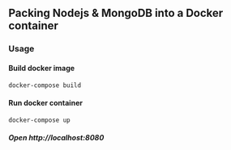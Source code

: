 ## Packing Nodejs & MongoDB into a Docker container


### Usage

#### Build docker image

    docker-compose build

#### Run docker container

    docker-compose up

##### Open http://localhost:8080
